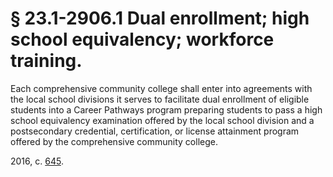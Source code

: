 # § 23.1-2906.1 Dual enrollment; high school equivalency; workforce training.

<p>Each comprehensive community college shall enter into agreements with the local school divisions it serves to facilitate dual enrollment of eligible students into a Career Pathways program preparing students to pass a high school equivalency examination offered by the local school division and a postsecondary credential, certification, or license attainment program offered by the comprehensive community college.</p><p>2016, c. <a href='http://lis.virginia.gov/cgi-bin/legp604.exe?161+ful+CHAP0645'>645</a>.</p>